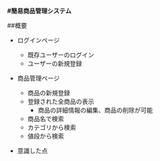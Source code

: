 **#簡易商品管理システム**

##概要
* ログインページ
  - 既存ユーザーのログイン
  - ユーザーの新規登録

* 商品管理ページ
  - 商品の新規登録
  - 登録された全商品の表示
    - 商品の詳細情報の編集、商品の削除が可能
  - 商品名で検索
  - カテゴリから検索
  - 値段から検索

* 意識した点
